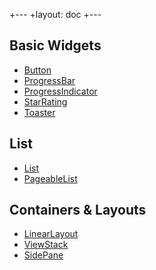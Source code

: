 +---
+layout: doc
+---

## Basic Widgets
 
* [Button](Button.md) 
* [ProgressBar](ProgressBar.md)
* [ProgressIndicator](ProgressIndicator.md)
* [StarRating](StarRating.md)
* [Toaster](Toaster.md)

## List

* [List](list/List.md)
* [PageableList](list/PageableList.md)

## Containers & Layouts

* [LinearLayout](LinearLayout.md)
* [ViewStack](ViewStack.md)
* [SidePane](SidePane.md)
